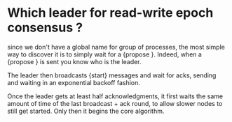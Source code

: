 Which leader for read-write epoch consensus ?
=============================================

since we don't have a global name for group of processes, the most simple way to
discover it is to simply wait for a {propose }. Indeed, when a {propose } is
sent you know who is the leader.

The leader then broadcasts {start} messages and wait for acks, sending and
waiting in an exponential backoff fashion.

Once the leader gets at least half acknowledgments, it first waits the same amount of
time of the last broadcast + ack round, to allow slower nodes to still get
started. Only then it begins the core algorithm.

